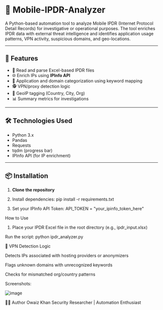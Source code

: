 # 📡 Mobile-IPDR-Analyzer

A Python-based automation tool to analyze Mobile IPDR (Internet Protocol Detail Records) for investigative or operational purposes. The tool enriches IPDR data with external threat intelligence and identifies application usage patterns, VPN activity, suspicious domains, and geo-locations.

---

## 🚀 Features

- 📄 Read and parse Excel-based IPDR files
- 🌐 Enrich IPs using **IPInfo API**
- 🧠 Application and domain categorization using keyword mapping
- 🕵️ VPN/proxy detection logic
- 📍 GeoIP tagging (Country, City, Org)
- 📊 Summary metrics for investigations

---

## 🛠️ Technologies Used

- Python 3.x
- Pandas
- Requests
- tqdm (progress bar)
- IPInfo API (for IP enrichment)

---

## 📦 Installation

1. **Clone the repository**

2. Install dependencies: pip install -r requirements.txt

3. Set your IPInfo API Token: API_TOKEN = "your_ipinfo_token_here"

How to Use

1. Place your IPDR Excel file in the root directory (e.g., ipdr_input.xlsx)

Run the script: python ipdr_analyzer.py

🔐 VPN Detection Logic

Detects IPs associated with hosting providers or anonymizers

Flags unknown domains with unrecognized keywords

Checks for mismatched org/country patterns

Screenshots: 

![image](https://github.com/user-attachments/assets/75050cd9-8b25-4763-9bd4-4e8883d8c9a0)

👨‍💻 Author
Owaiz Khan
Security Researcher | Automation Enthusiast
